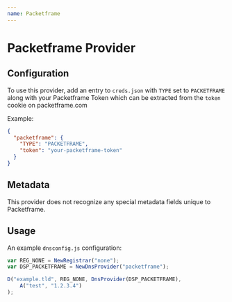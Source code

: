 ```yaml
---
name: Packetframe
---
```

# Packetframe Provider

## Configuration

To use this provider, add an entry to `creds.json` with `TYPE` set to `PACKETFRAME`
along with your Packetframe Token which can be extracted from the `token` cookie on packetframe.com

Example:

```json
{
  "packetframe": {
    "TYPE": "PACKETFRAME",
    "token": "your-packetframe-token"
  }
}
```

## Metadata
This provider does not recognize any special metadata fields unique to Packetframe.

## Usage
An example `dnsconfig.js` configuration:

```javascript
var REG_NONE = NewRegistrar("none");
var DSP_PACKETFRAME = NewDnsProvider("packetframe");

D("example.tld", REG_NONE, DnsProvider(DSP_PACKETFRAME),
    A("test", "1.2.3.4")
);
```

